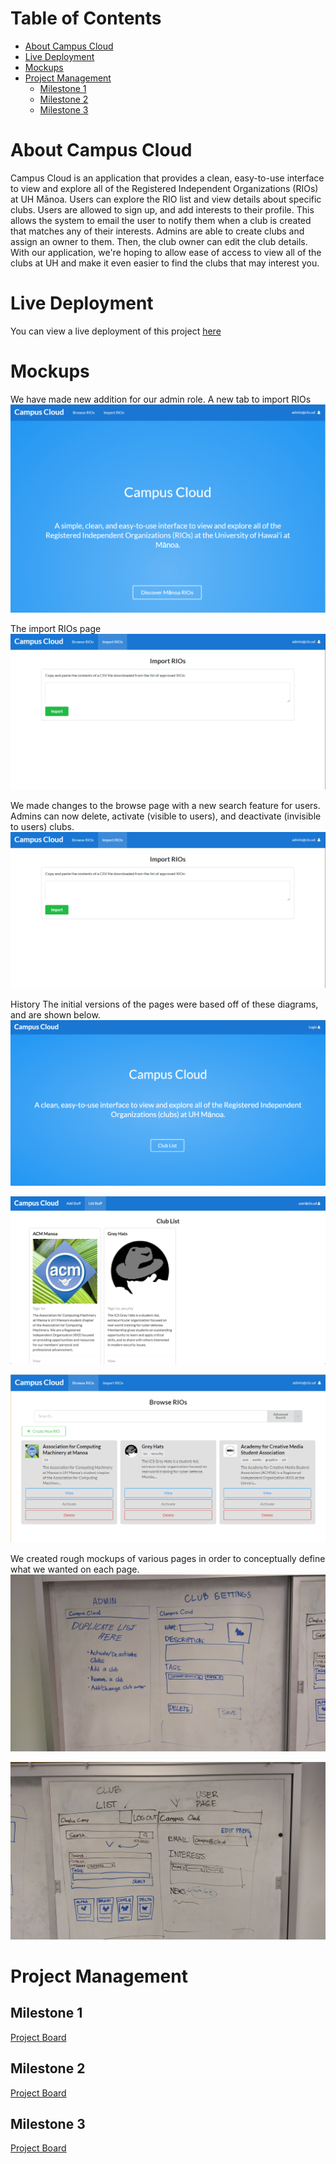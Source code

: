 # Table of Contents
* [About Campus Cloud](#about-campus-cloud)
* [Live Deployment](#live-deployment)
* [Mockups](#mockups)
* [Project Management](#project-management)
  * [Milestone 1](#milestone-1)
  * [Milestone 2](#milestone-2)
  * [Milestone 3](#milestone-3)

# About Campus Cloud 
Campus Cloud is an application that provides a clean, easy-to-use interface to view and explore all of the Registered Independent Organizations (RIOs) at UH Mānoa. Users can explore the RIO list and view details about specific clubs. Users are allowed to sign up, and add interests to their profile. This allows the system to email the user to notify them when a club is created that matches any of their interests. Admins are able to create clubs and assign an owner to them. Then, the club owner can edit the club details. With our application, we're hoping to allow ease of access to view all of the clubs at UH and make it even easier to find the clubs that may interest you.

# Live Deployment
You can view a live deployment of this project [here](https://campuscloud.meteorapp.com/)

# Mockups
We have made new addition for our admin role.
A new tab to import RIOs
![mockup of admin landing page](/images/adminland.PNG)

The import RIOs page
![mockup of import](/images/import.PNG)

We made changes to the browse page with a new search feature for users. Admins can now delete, activate (visible to users), and deactivate (invisible to users) clubs.
![mockup of import](/images/import.PNG)

History
The initial versions of the pages were based off of these diagrams, and are shown below.
![Initial mockup of landing page](/images/landing.png)

![Initial mockup of club list page](/images/club-list.png)

![Initial mockup of browse page](/images/browse.png)

We created rough mockups of various pages in order to conceptually define what we wanted on each page.
![Mockup of admin page and club settings](/images/mockup-1.jpg)

![Mockup of club list and user page](/images/mockup-2.jpg)

# Project Management
## Milestone 1
[Project Board](https://github.com/campus-cloud/campus-cloud/projects/1)

## Milestone 2
[Project Board](https://github.com/campus-cloud/campus-cloud/projects/2)

## Milestone 3
[Project Board](https://github.com/campus-cloud/campus-cloud/projects/3)
